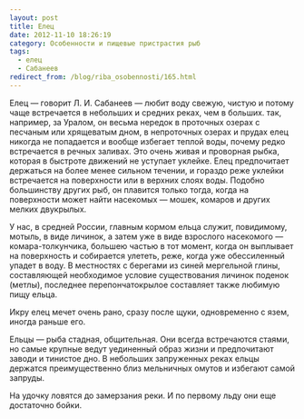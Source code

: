```yaml
---
layout: post
title: Елец
date: 2012-11-10 18:26:19
category: Особенности и пищевые пристрастия рыб
tags:
  - елец
  - Сабанеев
redirect_from: /blog/riba_osobennosti/165.html
---
```

Елец — говорит Л. И. Сабанеев — любит воду свежую, чистую и потому чаще
встречается в небольших и средних реках, чем в больших. так, например,
за Уралом, он весьма нередок в проточных озерах с песчаным или
хрящеватым дном, в непроточных озерах и прудах елец никогда не
попадается и вообще избегает теплой воды, почему редко встречается в
речных заливах. Это очень живая и проворная рыбка, которая в быстроте
движений не уступает уклейке. Елец предпочитает держаться на более менее
сильном течении, и гораздо реже уклейки встречается на поверхности или в
верхних слоях воды. Подобно большинству других рыб, он плавится только
тогда, когда на поверхности может найти насекомых — мошек, комаров и
других мелких двукрылых.

У нас, в средней России, главным кормом ельца служит, повидимому,
мотыль, в виде личинок, а затем уже в виде взрослого насекомого —
комара-толкунчика, большею частью в тот момент, когда он выплывает на
поверхность и собирается улететь, реже, когда уже обессиленный упадет в
воду. В местностях с берегами из синей мергельной глины, составляющей
необходимое условие существования личинок поденок (метлы), последнее
перепончатокрылое составляет также любимую пищу ельца.

Икру елец мечет очень рано, сразу после щуки, одновременно с язем,
иногда раньше его.

Ельцы — рыба стадная, общительная. Они всегда встречаются стаями, но
самые крупные ведут уединенный образ жизни и предпочитают заводи и
тинистое дно. В небольших запруженных реках ельцы держатся
преимущественно близ мельничных омутов и избегают самой запруды.

На удочку ловятся до замерзания реки. И по первому льду они еще
достаточно бойки.
